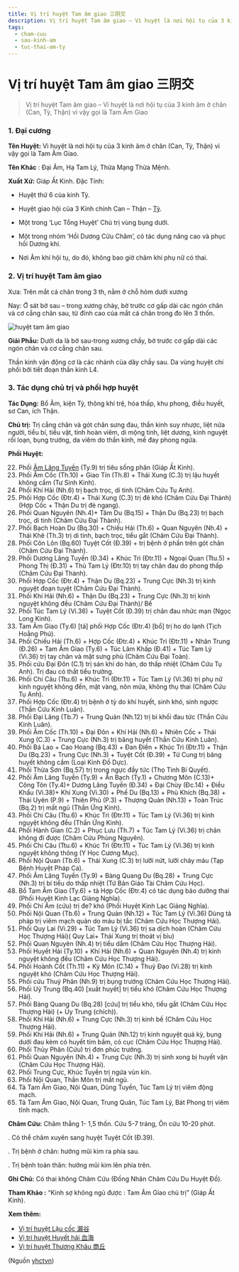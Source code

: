 ```yaml
---
title: Vị trí huyệt Tam âm giao 三阴交
description: Vị trí huyệt Tam âm giao – Vì huyệt là nơi hội tụ của 3 kinh âm ở chân (Can, Tỳ, Thận) vì vậy gọi là Tam Âm Giao
tags:
  - cham-cuu
  - sau-kinh-am
  - tuc-thai-am-ty
---
```


# Vị trí huyệt Tam âm giao 三阴交 

> Vị trí huyệt Tam âm giao – Vì huyệt là nơi hội tụ của 3 kinh âm ở chân (Can, Tỳ, Thận) vì vậy gọi là Tam Âm Giao

### 1. Đại cương

**Tên Huyệt:** Vì huyệt là nơi hội tụ của 3 kinh âm ở chân (Can, Tỳ, Thận) vì vậy gọi là Tam Âm Giao.

**Tên Khác** : Đại Âm, Hạ Tam Lý, Thừa Mạng Thừa Mệnh.

**Xuất Xứ:** Giáp Ất Kinh. Đặc Tính:

+ Huyệt thứ 6 của kinh Tỳ.

+ Huyệt giao hội của 3 Kinh chính Can – Thận – [Tỳ](/yhctvn/kinh-tuc-thai-am-ty/).

+ Một trong ‘Lục Tổng Huyệt’ Chủ trị vùng bụng dưới.

+ Một trong nhóm ‘Hồi Dương Cửu Châm’, có tác dụng nâng cao và phục hồi Dương khí.

+ Nơi Âm khí hội tụ, do đó, không bao giờ châm khi phụ nữ có thai.

### 2. Vị trí huyệt Tam âm giao

Xưa: Trên mắt cá chân trong 3 th, nằm ở chỗ hỏm dưới xương

Nay: Ở sát bờ sau – trong xương chày, bờ trước cơ gấp dài các ngón chân và cơ cẳng chân sau, từ đỉnh cao của mắt cá chân trong đo lên 3 thốn.

![huyệt tam âm giao](/imgs/yhctvn/huyet-tam-am-giao-300x169.jpg)

**Giải Phẫu:** Dưới da là bờ sau-trong xương chầy, bờ trước cơ gấp dài các ngón chân và cơ cẳng chân sau.

Thần kinh vận động cơ là các nhánh của dây chầy sau. Da vùng huyệt chi phối bởi tiết đoạn thần kinh L4.

### 3. Tác dụng chủ trị và phối hợp huyệt

**Tác Dụng:** Bổ Âm, kiện Tỳ, thông khí trệ, hóa thấp, khu phong, điều huyết, sơ Can, ích Thận.

**Chủ trị:** Trị cẳng chân và gót chân sưng đau, thần kinh suy nhược, liệt nửa người, tiểu bí, tiểu vặt, tinh hoàn viêm, di mộng tinh, liệt dương, kinh nguyệt rối loạn, bụng trướng, da viêm do thần kinh, mề đay phong ngứa.

**Phối Huyệt:**

22. Phối [Âm Lăng Tuyền](/yhctvn/vi-tri-huyet-am-lang-tuyen-%e9%98%b4%e9%99%b5%e6%b3%89/) (Ty.9) trị tiêu sống phân (Giáp Ất Kinh).
23. Phối Âm Cốc (Th.10) + Giao Tín (Th.8) + Thái Xung (C.3) trị lậu huyết không cầm (Tư Sinh Kinh).
24. Phối Khí Hải (Nh.6) trị bạch trọc, di tinh (Châm Cứu Tụ Anh).
25. Phối Hợp Cốc (Đtr.4) + Thái Xung (C.3) trị đẻ khó (Châm Cứu Đại Thành) (Hợp Cốc + Thận Du trị đẻ ngang).
26. Phối Quan Nguyên (Nh.4)+ Tâm Du (Bq.15) + Thận Du (Bq.23) trị bạch trọc, di tinh (Châm Cứu Đại Thành).
27. Phối Bạch Hoàn Du (Bq.30) + Chiếu Hải (Th.6) + Quan Nguyên (Nh.4) + Thái Khê (Th.3) trị di tinh, bạch trọc, tiểu gắt (Châm Cứu Đại Thành).
28. Phối Côn Lôn (Bq.60) Tuyệt Cốt (Đ.39) + trị bệnh ở phần trên gót chân (Châm Cứu Đại Thành).
29. Phối Dương Lăng Tuyền (Đ.34) + Khúc Trì (Đtr.11) + Ngoại Quan (Ttu.5) + Phong Thị (Đ.31) + Thủ Tam Lý (Đtr.10) trị tay chân đau do phong thấp (Châm Cứu Đại Thành).
30. Phối Hợp Cốc (Đtr.4) + Thận Du (Bq.23) + Trung Cực (Nh.3) trị kinh nguyệt đoạn tuyệt (Châm Cứu Đại Thành).
31. Phối Khí Hải (Nh.6) + Thận Du (Bq.23) + Trung Cực (Nh.3) trị kinh nguyệt không đều (Châm Cứu Đại Thành)/ Bế
32. Phối Túc Tam Lý (Vi.36) + Tuyệt Cốt (Đ.39) trị chân đau nhức mạn (Ngọc Long Kinh).
33. Tam Âm Giao (Ty.6) [tả] phối Hợp Cốc (Đtr.4) [bổ] trị ho do lạnh (Tịch Hoằng Phú).
34. Phối Chiếu Hải (Th.6) + Hợp Cốc (Đtr.4) + Khúc Trì (Đtr.11) + Nhân Trung (Đ.26) + Tam Âm Giao (Ty.6) + Túc Lâm Khấp (Đ.41) + Túc Tam Lý (Vi.36) trị tay chân và mặt sưng phù (Châm Cứu Đại Toàn).
35. Phối cứu Đại Đôn (C.1) trị sán khí do hàn, do thấp nhiệt (Châm Cứu Tụ Anh). Trị đau có thắt tiểu trường.
36. Phối Chi Câu (Ttu.6) + Khúc Trì (Đtr.11) + Túc Tam Lý (Vi.36) trị phụ nữ kinh nguyệt không đến, mặt vàng, nôn mửa, không thụ thai (Châm Cứu Tụ Anh).
37. Phối Hợp Cốc (Đtr.4) trị bệnh ở tỳ do khí huyết, sinh khó, sinh ngược (Thần Cứu Kinh Luân).
38. Phối Đại Lăng (Tb.7) + Trung Quản (Nh.12) trị bỉ khối đau tức (Thần Cứu Kinh Luân).
39. Phối Âm Cốc (Th.10) + Đại Đôn + Khí Hải (Nh.6) + Nhiên Cốc + Thái Xung (C.3) + Trung Cực (Nh.3) trị băng huyết (Thần Cứu Kinh Luân).
40. Phối Bá Lao + Cao Hoang (Bq.43) + Đan Điền + Khúc Trì (Đtr.11) + Thận Du (Bq.23) + Trung Cực (Nh.3) + Tuyệt Cốt (Đ.39) + Tử Cung trị băng huyết không cầm (Loại Kinh Đồ Dực).
41. Phối Thừa Sơn (Bq.57) trị trong ngực đầy tức (Thọ Tinh Bí Quyết).
42. Phối Âm Lăng Tuyền (Ty.9) + Ẩn Bạch (Ty.1) + Chương Môn (C.13)+ Công Tôn (Ty.4)+ Dương Lăng Tuyền (Đ.34) + Đại Chùy (Đc.14) + Điều Khẩu (Vi.38)+ Khí Xung (Vi.30) + Phế Du (Bq.13) + Phù Khích (Bq.38) + Thái Uyên (P.9) + Thiên Phủ (P.3) + Thượng Quản (Nh.13) + Toàn Trúc (Bq.2) trị mất ngủ (Thần Ứng Kinh).
43. Phối Chi Câu (Ttu.6) + Khúc Trì (Đtr.11) + Túc Tam Lý (Vi.36) trị kinh nguyệt không đều (Thần Ứng Kinh).
44. Phối Hành Gian (C.2) + Phục Lưu (Th.7) + Túc Tam Lý (Vi.36) trị chân không đi được (Châm Cứu Phùng Nguyên).
45. Phối Chi Câu (Ttu.6) + Khúc Trì (Đtr.11) + Túc Tam Lý (Vi.36) trị kinh nguyệt không thông (Y Học Cương Mục).
46. Phối Nội Quan (Tb.6) + Thái Xung (C.3) trị lưỡi nứt, lưỡi chảy máu (Tạp Bệnh Huyệt Pháp Ca).
47. Phối Âm Lăng Tuyền (Ty.9) + Bàng Quang Du (Bq.28) + Trung Cực (Nh.3) trị bí tiểu do thấp nhiệt (Tứ Bản Giáo Tài Châm Cứu Học).
48. Bổ Tam Âm Giao (Ty.6) + tả Hợp Cốc (Đtr.4) có tác dụng bảo dưỡng thai (Phối Huyệt Kinh Lạc Giảng Nghĩa).
49. Phối Chí Âm (cứu) trị đe? khó (Phối Huyệt Kinh Lạc Giảng Nghĩa).
50. Phối Nội Quan (Tb.6) + Trung Quản (Nh.12) + Túc Tam Lý (Vi.36) Dùng tả pháp trị viêm mạch quản do máu bị tắc (Châm Cứu Học Thượng Hải).
51. Phối Quy Lai (Vi.29) + Túc Tam Lý (Vi.36) trị sa dịch hoàn (Châm Cứu Học Thượng Hải)( Quy Lai+ Thái Xung trị thoát vị bìu)
52. Phối Quan Nguyên (Nh.4) trị tiểu dầm (Châm Cứu Học Thượng Hải).
53. Phối Huyết Hải (Ty.10) + Khí Hải (Nh.6) + Quan Nguyên (Nh.4) trị kinh nguyệt không đều (Châm Cứu Học Thượng Hải).
54. Phối Hoành Cốt (Th.11) + Kỳ Môn (C.14) + Thuỷ Đạo (Vi.28) trị kinh nguyệt khó (Châm Cứu Học Thượng Hải).
55. Phối cứu Thuỷ Phân (Nh.9) trị bụng trướng (Châm Cứu Học Thượng Hải).
56. Phối Uỷ Trung (Bq.40) [xuất huyết] trị tiểu khó (Châm Cứu Học Thượng Hải).
57. Phối Bàng Quang Du (Bq.28) [cứu] trị tiểu khó, tiểu gắt (Châm Cứu Học Thượng Hải) (+ Ủy Trung (chích)).
58. Phối Khí Hải (Nh.6) + Trung Cực (Nh.3) trị kinh bế (Châm Cứu Học Thượng Hải).
59. Phối Khí Hải (Nh.6) + Trung Quản (Nh.12) trị kinh nguyệt quá kỳ, bụng dưới đau kèm có huyết tím bầm, có cục (Châm Cứu Học Thượng Hải).
60. Phối Thủy Phân (Cứu) trị đơn phúc trướng.
61. Phối Quan Nguyên (Nh.4) + Trung Cực (Nh.3) trị sinh xong bị huyết vận (Châm Cứu Học Thượng Hải).
62. Phối Trung Cực, Khúc Tuyền trị ngứa vùn kín.
63. Phối Nội Quan, Thần Môn trị mất ngủ.
64. Tả Tam Âm Giao, Nội Quan, Dũng Tuyền, Túc Tam Lý trị viêm động mạch.
65. Tả Tam Âm Giao, Nội Quan, Trung Quản, Túc Tam Lý, Bát Phong trị viêm tĩnh mạch.

**Châm Cứu:** Châm thẳng 1- 1,5 thốn. Cứu 5-7 tráng, Ôn cứu 10-20 phút.

. Có thể châm xuyên sang huyệt Tuyệt Cốt (Đ.39).

. Trị bệnh ở chân: hướng mũi kim ra phía sau.

. Trị bệnh toàn thân: hướng mũi kim lên phía trên.

**Ghi Chú:** Có thai không Châm Cứu (Đồng Nhân Châm Cứu Du Huyệt Đồ).

**Tham Khảo :** “Kinh sợ không ngủ được : Tam Âm Giao chủ trị” (Giáp Ất Kinh).

**Xem thêm:**

* [Vị trí huyệt Lậu cốc 漏谷](/yhctvn/vi-tri-huyet-lau-coc-%e6%bc%8f%e8%b0%b7/)
* [Vị trí huyệt Huyết hải 血海](/yhctvn/vi-tri-huyet-huyet-hai-%e8%a1%80%e6%b5%b7/)
* [Vị trí huyệt Thương Khâu 商丘](/yhctvn/vi-tri-huyet-thuong-khau-%e5%95%86%e4%b8%98/)

(Nguồn <a href="https://yhctvn.com/vi-tri-huyet-tam-am-giao-三阴交/" target="_blank">yhctvn</a>)
